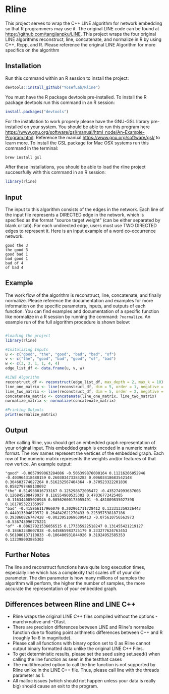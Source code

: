 # Rline
This project serves to wrap the C++ LINE algorithm for network embedding so that R programmers may use it. The original LINE code can be found at https://github.com/tangjianpku/LINE. This project wraps the four original LINE algorithms reconstruct, line, concatenate, and normalize in R by using C++, Rcpp, and R. Please reference the original LINE Algorithm for more specifics on the algorithm 

## Installation
Run this command within an R session to install the project: 
```R
devtools::install_github("YosefLab/Rline")
``` 
You must have the R package devtools pre-installed. To install the R package devtools run this command in an R session: 
```R 
install.packages("devtools") 
```
For the installation to work properly please have the GNU-GSL library pre-installed on your system. You should be able to run this program here https://www.gnu.org/software/gsl/manual/html_node/An-Example-Program.html. Reference the manual https://www.gnu.org/software/gsl/ to learn more. To install the GSL package for Mac OSX systems run this command in the terminal: 
```bash 
brew install gsl 
```
After these installations, you should be able to load the rline project successfully with this command in an R session:
```R
library(rline) 
```

## Input
The input to this algorithm consists of the edges in the network. Each line of the input file represents a DIRECTED edge in the network, which is specified as the format "source target weight" (can be either separated by blank or tab). For each undirected edge, users must use TWO DIRECTED edges to represent it. Here is an input example of a word co-occurrence network:
```
good the 3
the good 3
good bad 1
bad good 1
bad of 4
of bad 4
```

## Example
The work flow of the algorithm is reconstruct, line, concatenate, and finally normalize. Please reference the documentation and examples for more information on the specific parameters, inputs, and outputs of each function. You can find examples and documentation of a specific function like normalize in a R session by running the command: ``` ?normalize ```.
An example run of the full algorithm procedure is shown below: 
```R

#loading the project
library(rline)

#Initalizing Inputs
u <- c("good", "the", "good", "bad", "bad", "of")
v <- c("the", "good", "bad", "good", "of", "bad")
w <- c(3, 3, 1, 1, 4, 4)
edge_list_df <- data.frame(u, v, w)

#LINE Algorithm
reconstruct_df <- reconstruct(edge_list_df, max_depth = 2, max_k = 10)
line_one_matrix <- line(reconstruct_df, dim = 5, order = 1, negative = 5, samples = 10, rho = 0.025)
line_two_matrix <- line(reconstruct_df, dim = 5, order = 2, negative = 5, samples = 10, rho = 0.025)
concatenate_matrix <- concatenate(line_one_matrix, line_two_matrix)
normalize_matrix <- normalize(concatenate_matrix)

#Printing Outputs
print(normalize_matrix)
```

## Output
After calling Rline, you should get an embedded graph representation of your original input. This embedded graph is encoded in a numeric matrix format. The row names represent the vertices of the embedded graph. Each row of the numeric matrix represents the weights and/or features of that row vertice. An example output:  
```
"good" -0.0057999063284086 -0.506399876000164 0.11216266052946 -0.403964318480159 0.260303473384282 0.00603418683542148 0.304603774027264 0.516232567404364 -0.370523322201836 0.0582797468138692
"the" 0.514938016733167 0.125298672005472 -0.435274993637608 0.126845208470937 0.116554960535302 0.47036772425405 -0.116344005020946 0.00562600173055491 -0.481809835027398 0.181785322135997
"bad" -0.415866117966079 0.202961711728412 0.133313359226443 0.444913304679572 0.264842621270433 0.225957538187186 0.393860826747428 -0.00239510696399413 -0.075610756563973 -0.536743996775221
"of" -0.00627921536056515 0.177335922518247 0.131455421219127 -0.18463240607838 -0.645865983725179 0.233277624763453 0.561080137110833 -0.106400931844926 0.31924952585353 0.132398003885303
```

## Further Notes
The line and reconstruct functions have quite long execution times, especially line which has a complexity that scales off of your dim parameter. The dim parameter is how many millions of samples the algorithm will perform, the higher the number of samples, the more accurate the representation of your embedded graph. 


## Differences between Rline and LINE C++
- Rline wraps the original LINE C++ files compiled without the options -march=native and -Ofast. 
- There are precision differences between LINE and Rline's normalize function due to floating point arithmetic differences between C++ and R (roughly 1e-6 in magnitude). 
- Please call all functions with binary option set to 0 as Rline cannot output binary formatted data unlike the original LINE C++ Files.
- To get deterministic results, please set the seed using set.seed() when calling the line function as seen in the testthat cases
- The multithreaded option to call the line function is not supported by Rline unlike in the LINE C++ file. Thus, please call line with the threads parameter as 1. 
- All malloc issues (which should not happen unless your data is really big) should cause an exit to the program. 


